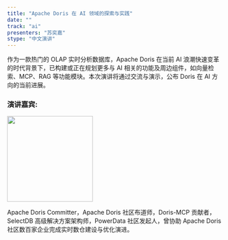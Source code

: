 ```yaml
---
title: "Apache Doris 在 AI 领域的探索与实践"
date: ""
track: "ai"
presenters: "苏奕嘉"
stype: "中文演讲"
---
```


作为一款热门的 OLAP 实时分析数据库，Apache Doris 在当前 AI 浪潮快速变革的时代背景下，已构建或正在规划更多与 AI 相关的功能及周边组件，如向量检索、MCP、RAG 等功能模块。本次演讲将通过交流与演示，公布 Doris 在 AI 方向的当前进展。

### 演讲嘉宾:

<img src="https://sessionize.com/image/1981-400o400o1-f1uzig8BfwgdT1ND56ZmkU.jpg" width="200" />

Apache Doris Committer，Apache Doris 社区布道师，Doris-MCP 贡献者，SelectDB 高级解决方案架构师，PowerData 社区发起人，曾协助 Apache Doris 社区数百家企业完成实时数仓建设与优化演进。